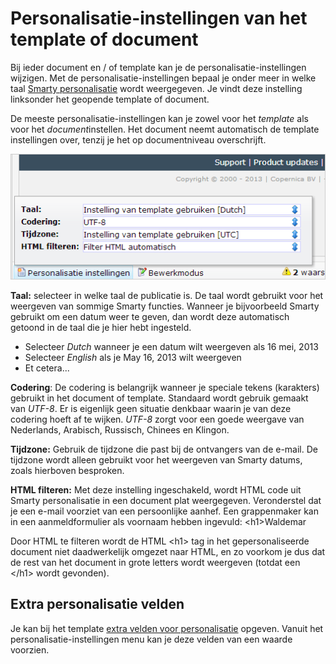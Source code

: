 # Personalisatie-instellingen van het template of document

Bij ieder document en / of template kan je de
personalisatie-instellingen wijzigen. Met de personalisatie-instellingen
bepaal je onder meer in welke taal [Smarty
personalisatie](./what-is-personalization.md)
wordt weergegeven. Je vindt deze instelling linksonder het geopende
template of document.

De meeste personalisatie-instellingen kan je zowel voor het *template*
als voor het *document*instellen. Het document neemt automatisch de
template instellingen over, tenzij je het op documentniveau
overschrijft.

![](../images/personalisatieinstellingen.png)

**Taal:** selecteer in welke taal de publicatie is. De taal wordt
gebruikt voor het weergeven van sommige Smarty functies. Wanneer je
bijvoorbeeld Smarty gebruikt om een datum weer te geven, dan wordt deze
automatisch getoond in de taal die je hier hebt ingesteld.

-   Selecteer *Dutch* wanneer je een datum wilt weergeven als 16 mei,
    2013
-   Selecteer *English* als je May 16, 2013 wilt weergeven
-   Et cetera...

**Codering**: De codering is belangrijk wanneer je speciale tekens
(karakters) gebruikt in het document of template. Standaard wordt
gebruik gemaakt van *UTF-8*. Er is eigenlijk geen situatie denkbaar
waarin je van deze codering hoeft af te wijken. *UTF-8* zorgt voor een
goede weergave van Nederlands, Arabisch, Russisch, Chinees en Klingon.

**Tijdzone:** Gebruik de tijdzone die past bij de ontvangers van de
e-mail. De tijdzone wordt alleen gebruikt voor het weergeven van Smarty
datums, zoals hierboven besproken.

**HTML filteren:** Met deze instelling ingeschakeld, wordt HTML code uit
Smarty personalisatie in een document plat weergegeven. Veronderstel dat
je een e-mail voorziet van een persoonlijke aanhef. Een grappenmaker kan
in een aanmeldformulier als voornaam hebben ingevuld: \<h1\>Waldemar

Door HTML te filteren wordt de HTML \<h1\> tag in het gepersonaliseerde
document niet daadwerkelijk omgezet naar HTML, en zo voorkom je dus dat
de rest van het document in grote letters wordt weergeven (totdat een
\</h1\> wordt gevonden).

Extra personalisatie velden
---------------------------

Je kan bij het template [extra velden voor
personalisatie](./extra-fields-for-personalizing.md)
opgeven. Vanuit het personalisatie-instellingen menu kan je deze velden
van een waarde voorzien.



